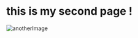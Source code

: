 # this is my second page !


![anotherImage](https://irp-cdn.multiscreensite.com/069d5d93/dms3rep/multi/fixed.png)
